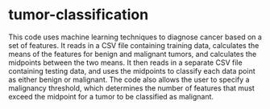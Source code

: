 # tumor-classification
This code uses machine learning techniques to diagnose cancer based on a set of features. It reads in a CSV file containing training data, calculates the means of the features for benign and malignant tumors, and calculates the midpoints between the two means. It then reads in a separate CSV file containing testing data, and uses the midpoints to classify each data point as either benign or malignant. The code also allows the user to specify a malignancy threshold, which determines the number of features that must exceed the midpoint for a tumor to be classified as malignant.
